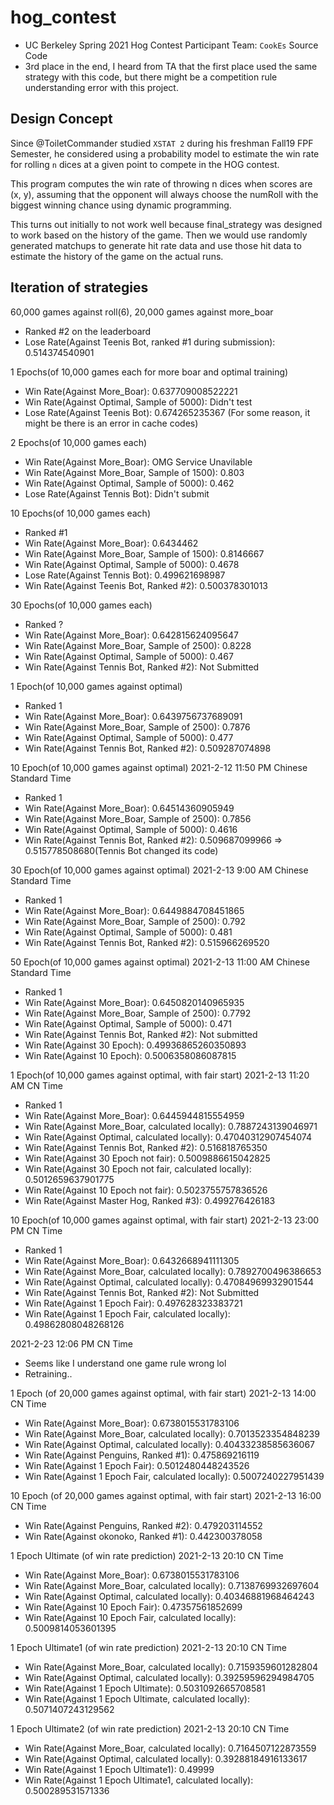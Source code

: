 # hog_contest
 - UC Berkeley Spring 2021 Hog Contest Participant Team: `CookEs` Source Code
 - 3rd place in the end, I heard from TA that the first place used the same strategy with this code, but there might be a competition rule understanding error with this project.

## Design Concept
Since @ToiletCommander studied `XSTAT 2` during his freshman Fall19 FPF Semester, he considered using a probability model to estimate the win rate for rolling `n` dices at a given point to compete in the HOG contest.   

This program computes the win rate of throwing n dices when scores are (x, y), assuming that the opponent will always choose the numRoll with the biggest winning chance using dynamic programming.   

This turns out initially to not work well because final_strategy was designed to work based on the history of the game. Then we would use randomly generated matchups to generate hit rate data and use those hit data to estimate the history of the game on the actual runs.   

## Iteration of strategies

60,000 games against roll(6), 20,000 games against more_boar
 - Ranked #2 on the leaderboard
 - Lose Rate(Against Teenis Bot, ranked #1 during submission): 0.514374540901

1 Epochs(of 10,000 games each for more boar and optimal training)
 - Win Rate(Against More_Boar): 0.637709008522221
 - Win Rate(Against Optimal, Sample of 5000): Didn't test
 - Lose Rate(Against Teenis Bot): 0.674265235367 (For some reason, it might be there is an error in cache codes)

2 Epochs(of 10,000 games each)
 - Win Rate(Against More_Boar): OMG Service Unavilable
 - Win Rate(Against More_Boar, Sample of 1500): 0.803
 - Win Rate(Against Optimal, Sample of 5000): 0.462
 - Lose Rate(Against Tennis Bot): Didn't submit

10 Epochs(of 10,000 games each)
 - Ranked #1
 - Win Rate(Against More_Boar): 0.6434462
 - Win Rate(Against More_Boar, Sample of 1500): 0.8146667
 - Win Rate(Against Optimal, Sample of 5000): 0.4678
 - Lose Rate(Against Tennis Bot): 0.499621698987
 - Win Rate(Against Teenis Bot, Ranked #2): 0.500378301013

30 Epochs(of 10,000 games each)
- Ranked ?
- Win Rate(Against More_Boar): 0.642815624095647
- Win Rate(Against More_Boar, Sample of 2500): 0.8228
- Win Rate(Against Optimal, Sample of 5000): 0.467
- Win Rate(Against Tennis Bot, Ranked #2): Not Submitted

1 Epoch(of 10,000 games against optimal)
- Ranked 1
- Win Rate(Against More_Boar): 0.6439756737689091
- Win Rate(Against More_Boar, Sample of 2500): 0.7876
- Win Rate(Against Optimal, Sample of 5000): 0.477
- Win Rate(Against Tennis Bot, Ranked #2): 0.509287074898

10 Epoch(of 10,000 games against optimal) 2021-2-12 11:50 PM Chinese Standard Time
- Ranked 1
- Win Rate(Against More_Boar): 0.64514360905949
- Win Rate(Against More_Boar, Sample of 2500): 0.7856
- Win Rate(Against Optimal, Sample of 5000): 0.4616
- Win Rate(Against Tennis Bot, Ranked #2): 0.509687099966 => 0.515778508680(Tennis Bot changed its code)

30 Epoch(of 10,000 games against optimal) 2021-2-13 9:00 AM Chinese Standard Time
- Ranked 1
- Win Rate(Against More_Boar): 0.6449884708451865
- Win Rate(Against More_Boar, Sample of 2500): 0.792
- Win Rate(Against Optimal, Sample of 5000): 0.481
- Win Rate(Against Tennis Bot, Ranked #2): 0.515966269520

50 Epoch(of 10,000 games against optimal) 2021-2-13 11:00 AM Chinese Standard Time
- Ranked 1
- Win Rate(Against More_Boar): 0.6450820140965935
- Win Rate(Against More_Boar, Sample of 2500): 0.7792
- Win Rate(Against Optimal, Sample of 5000): 0.471
- Win Rate(Against Tennis Bot, Ranked #2): Not submitted
- Win Rate(Against 30 Epoch): 0.49936865260350893
- Win Rate(Against 10 Epoch): 0.5006358086087815

1 Epoch(of 10,000 games against optimal, with fair start) 2021-2-13 11:20 AM CN Time
- Ranked 1
- Win Rate(Against More_Boar): 0.6445944815554959
- Win Rate(Against More_Boar, calculated locally): 0.7887243139046971
- Win Rate(Against Optimal, calculated locally): 0.47040312907454074
- Win Rate(Against Tennis Bot, Ranked #2): 0.516818765350
- Win Rate(Against 30 Epoch not fair): 0.5009886615042825
- Win Rate(Against 30 Epoch not fair, calculated locally): 0.5012659637901775
- Win Rate(Against 10 Epoch not fair): 0.5023755757836526
- Win Rate(Against Master Hog, Ranked #3): 0.499276426183

10 Epoch(of 10,000 games against optimal, with fair start) 2021-2-13 23:00 PM CN Time
- Ranked 1
- Win Rate(Against More_Boar): 0.6432668941111305
- Win Rate(Against More_Boar, calculated locally): 0.7892700496386653
- Win Rate(Against Optimal, calculated locally): 0.47084969932901544
- Win Rate(Against Tennis Bot, Ranked #2): Not Submitted
- Win Rate(Against 1 Epoch Fair): 0.497628323383721
- Win Rate(Against 1 Epoch Fair, calculated locally): 0.49862808048268126

2021-2-23 12:06 PM CN Time
- Seems like I understand one game rule wrong lol
- Retraining..

1 Epoch (of 20,000 games against optimal, with fair start) 2021-2-13 14:00 CN Time
- Win Rate(Against More_Boar): 0.6738015531783106
- Win Rate(Against More_Boar, calculated locally): 0.7013523354848239
- Win Rate(Against Optimal, calculated locally): 0.40433238585636067
- Win Rate(Against Penguins, Ranked #1): 0.475869216119
- Win Rate(Against 1 Epoch Fair): 0.5012480448243526
- Win Rate(Against 1 Epoch Fair, calculated locally): 0.5007240227951439

10 Epoch (of 20,000 games against optimal, with fair start) 2021-2-13 16:00 CN Time
- Win Rate(Against Penguins, Ranked #2): 0.479203114552
- Win Rate(Against okonoko, Ranked #1): 0.442300378058

1 Epoch Ultimate (of win rate prediction) 2021-2-13 20:10 CN Time
- Win Rate(Against More_Boar): 0.6738015531783106
- Win Rate(Against More_Boar, calculated locally): 0.7138769932697604
- Win Rate(Against Optimal, calculated locally): 0.40346881968464243
- Win Rate(Against 10 Epoch Fair): 0.47357561852699
- Win Rate(Against 10 Epoch Fair, calculated locally): 0.5009814053601395

1 Epoch Ultimate1 (of win rate prediction) 2021-2-13 20:10 CN Time
- Win Rate(Against More_Boar, calculated locally): 0.7159359601282804
- Win Rate(Against Optimal, calculated locally): 0.39259596294984705
- Win Rate(Against 1 Epoch Ultimate): 0.5031092665708581
- Win Rate(Against 1 Epoch Ultimate, calculated locally): 0.5071407243129562

1 Epoch Ultimate2 (of win rate prediction) 2021-2-13 20:10 CN Time
- Win Rate(Against More_Boar, calculated locally): 0.7164507122873559
- Win Rate(Against Optimal, calculated locally): 0.39288184916133617
- Win Rate(Against 1 Epoch Ultimate1): 0.49999
- Win Rate(Against 1 Epoch Ultimate1, calculated locally): 0.500289531571336

